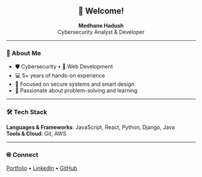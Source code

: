 <h2 align="center">👋 Welcome!</h2>

<p align="center">
  <strong>Medhane Hadush</strong><br>
  Cybersecurity Analyst & Developer
</p>

---

### 🧠 About Me
- 🛡️ Cybersecurity • 🔧 Web Development
- 💻 5+ years of hands-on experience
- 🚀 Focused on secure systems and smart design
- 🎯 Passionate about problem-solving and learning

---

### 🛠 Tech Stack
**Languages & Frameworks**: JavaScript, React, Python, Django, Java  
**Tools & Cloud**: Git, AWS

---

### 🌐 Connect
[Portfolio](https://medahad.github.io/) • [LinkedIn](https://linkedin.com/in/medhane-hadush/) • [GitHub](https://github.com/medahad)

